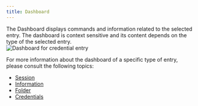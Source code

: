 ```yaml
---
title: Dashboard
---
```

The Dashboard displays commands and information related to the selected entry. The dashboard is context sensitive and its content depends on the type of the selected entry.  
![Dashboard for credential entry](https://webdevolutions.azureedge.net/docs/en/rdm/mac/clip6010.png) 

For more information about the dashboard of a specific type of entry, please consult the following topics:  

* [Session](/rdm/mac/user-interface/content-area/dashboard/session/) 
* [Information](/rdm/mac/user-interface/content-area/dashboard/information/) 
* [Folder](/rdm/mac/user-interface/content-area/dashboard/folder/) 
* [Credentials](/rdm/mac/user-interface/content-area/dashboard/credentials/) 
